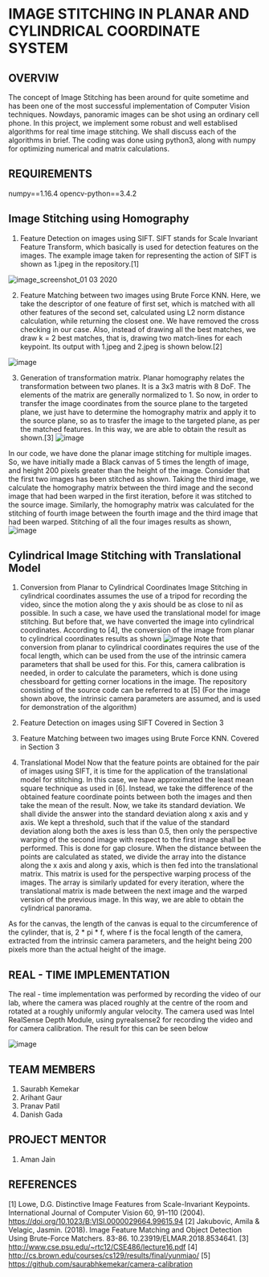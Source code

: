 # IMAGE STITCHING IN PLANAR AND CYLINDRICAL COORDINATE SYSTEM


## OVERVIW
The concept of Image Stitching has been around for quite sometime and has been one of the most successful implementation of Computer Vision techniques. Nowdays, panoramic images can be shot using an ordinary cell phone. In this project, we implement some robust and well establised algorithms for real time image stitching. We shall discuss each of the algorithms in brief. The coding was done using python3, along with numpy for optimizing numerical and matrix calculations. 

## REQUIREMENTS
numpy==1.16.4 opencv-python==3.4.2

## Image Stitching using Homography

1. Feature Detection on images using SIFT.
SIFT stands for Scale Invariant Feature Transform, which basically is used for detection features on the images. The example image taken for representing the action of SIFT is shown as 1.jpeg in the repository.[1] 

![image_screenshot_01 03 2020](https://user-images.githubusercontent.com/45517467/75624246-a6ef8500-5bd8-11ea-9dfc-73cacfb0fd20.png)

2. Feature Matching between two images using Brute Force KNN.
Here, we take the descriptor of one feature of first set, which is matched with all other features of the second set, calculated using L2 norm distance calculation, while returning the closest one. We have removed the cross checking in our case. Also, instead of drawing all the best matches, we draw k = 2 best matches, that is, drawing two match-lines for each keypoint. Its output with 1.jpeg and 2.jpeg is shown below.[2]

![image](https://user-images.githubusercontent.com/45517467/75624402-caff9600-5bd9-11ea-8c93-6ab62c30a6de.png)

3. Generation of transformation matrix.
Planar homography relates the transformation between two planes. It is a 3x3 matris with 8 DoF. The elements of the matrix are generally normalized to 1. So now, in order to transfer the image coordinates from the source plane to the targeted plane, we just have to determine the homography matrix and apply it to the source plane, so as to trasfer the image to the targeted plane, as per the matched features. In this way, we are able to obtain the result as shown.[3]
![image](https://user-images.githubusercontent.com/45517467/75624566-680efe80-5bdb-11ea-8542-73767db92bf5.png)

In our code, we have done the planar image stitching for multiple images. So, we have initially made a Black canvas of 5 times the length of image, and height 200 pixels greater than the height of the image. Consider that the first two images has been stitched as shown. Taking the third image, we calculate the homography matrix between the third image and the second image that had been warped in the first iteration, before it was stitched to the source image. Similarly, the homography matrix was calculated for the stitching of fourth image between the fourth image and the third image that had been warped. Stitching of all the four images results as shown, 
![image](https://user-images.githubusercontent.com/45517467/75624642-3c404880-5bdc-11ea-9ec7-1600d63b0a35.png) 

## Cylindrical Image Stitching with Translational Model

1. Conversion from Planar to Cylindrical Coordinates
Image Stitching in cylindrical coordinates assumes the use of a tripod for recording the video, since the motion along the y axis should be as close to nil as possible. In such a case, we have used the translational model for image stitching. But before that, we have converted the image into cylindrical coordinates. According to [4], the conversion of the image from planar to cylindrical coordinates results as shown
![image](https://user-images.githubusercontent.com/45517467/75624917-06509380-5bdf-11ea-85d8-4a74d92573fa.png)
Note that conversion from planar to cylindrical coordinates requires the use of the focal length, which can be used from the use of the intrinsic camera parameters that shall be used for this. For this, camera calibration is needed, in order to calculate the parameters, which is done using chessboard for getting corner locations in the image. The repository consisting of the source code can be referred to at [5]
(For the image shown above, the intrinsic camera parameters are assumed, and is used for demonstration of the algorithm)

2. Feature Detection on images using SIFT
Covered in Section 3

3. Feature Matching between two images using Brute Force KNN.
Covered in Section 3

4. Translational Model
Now that the feature points are obtained for the pair of images using SIFT, it is time for the application of the translational model for stitching. In this case, we have approximated the least mean square technique as used in [6]. Instead, we take the difference of the obtained feature coordinate points between both the images and then take the mean of the result. Now, we take its standard deviation. We shall divide the answer into the standard deviation along x axis and y axis. We kept a threshold, such that if the value of the standard deviation along both the axes is less than 0.5, then only the perspective warping of the second image with respect to the first image shall be performed. This is done for gap closure. When the distance between the points are calculated as stated, we divide the array into the distance along the x axis and along y axis, which is then fed into the translational matrix. This matrix is used for the perspective warping process of the images. The array is similarly updated for every iteration, where the translational matrix is made between the next image and the warped version of the previous image. In this way, we are able to obtain the cylindrical panorama.

As for the canvas, the length of the canvas is equal to the circumference of the cylinder, that is, 2 * pi * f, where f is the focal length of the camera, extracted from the intrinsic camera parameters, and the height being 200 pixels more than the actual height of the image. 

## REAL - TIME IMPLEMENTATION
The real - time implementation was performed by recording the video of our lab, where the camera was placed roughly at the centre of the room and rotated at a roughly uniformly angular velocity. The camera used was Intel RealSense Depth Module, using pyrealsense2 for recording the video and for camera calibration. The result for this can be seen below

![image](https://user-images.githubusercontent.com/45517467/75627138-b6c89280-5bf3-11ea-8b23-8effd0af65b7.png)

## TEAM MEMBERS

1. Saurabh Kemekar
2. Arihant Gaur
3. Pranav Patil
4. Danish Gada

## PROJECT MENTOR
1. Aman Jain


## REFERENCES

[1] Lowe, D.G. Distinctive Image Features from Scale-Invariant Keypoints. International Journal of Computer Vision 60, 91–110 (2004). https://doi.org/10.1023/B:VISI.0000029664.99615.94
[2] Jakubovic, Amila & Velagic, Jasmin. (2018). Image Feature Matching and Object Detection Using Brute-Force Matchers. 83-86. 10.23919/ELMAR.2018.8534641. 
[3] http://www.cse.psu.edu/~rtc12/CSE486/lecture16.pdf
[4] http://cs.brown.edu/courses/cs129/results/final/yunmiao/
[5] https://github.com/saurabhkemekar/camera-calibration

